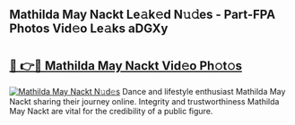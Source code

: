 ## Mathilda May Nackt Le𝚊k𝚎d N𝚞𝚍es - Part-FPA Photos Vid𝚎o Le𝚊ks aDGXy

# <h2><a href="http://fb6qyz2.evod.top/?m=Mathilda+May+Nackt">🔗 👉🔴 Mathilda May Nackt Vid𝚎o Ph𝚘t𝚘s</a></h2>

[![Mathilda May Nackt N𝚞d𝚎s](https://i.imgur.com/8V9OHl7.gif)](http://fb6qyz2.evod.top/?m=Mathilda+May+Nackt)
Dance and lifestyle enthusiast Mathilda May Nackt sharing their journey online. Integrity and trustworthiness Mathilda May Nackt are vital for the credibility of a public figure. 
